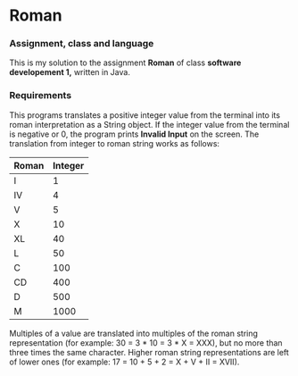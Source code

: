 # Roman

### Assignment, class and language
This is my solution to the assignment **Roman** of class **software developement 1,** written in Java.

### Requirements
This programs translates a positive integer value from the terminal into its roman interpretation as a String object. If the integer value from the terminal is negative or 0, the program prints **Invalid Input** on the screen. The translation from integer to roman string works as follows:

Roman | Integer
----- | -------
I | 1
IV | 4
V | 5
X | 10
XL | 40
L | 50
C | 100
CD | 400
D | 500
M | 1000

Multiples of a value are translated into multiples of the roman string representation (for example: 30 = 3 * 10 = 3 * X = XXX), but no more than three times the same character. Higher roman string representations are left of lower ones (for example: 17 = 10 + 5 + 2 = X + V + II = XVII).
